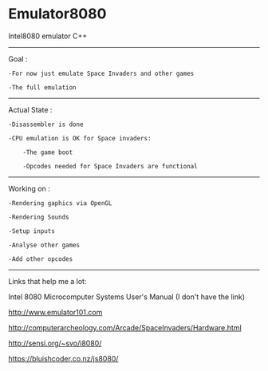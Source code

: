 # Emulator8080
Intel8080 emulator C++

-------------------------------------
Goal : 

  	-For now just emulate Space Invaders and other games
	
  	-The full emulation
  
-------------------------------------
Actual State : 

	-Disassembler is done

  	-CPU emulation is OK for Space invaders:
	
    	-The game boot
		
    	-Opcodes needed for Space Invaders are functional

-------------------------------------
Working on :

  	-Rendering gaphics via OpenGL
	
  	-Rendering Sounds
	
  	-Setup inputs
	
  	-Analyse other games
	
  	-Add other opcodes

-------------------------------------
Links that help me a lot:

Intel 8080 Microcomputer Systems User's Manual (I don't have the link)

http://www.emulator101.com

http://computerarcheology.com/Arcade/SpaceInvaders/Hardware.html

http://sensi.org/~svo/i8080/

https://bluishcoder.co.nz/js8080/
